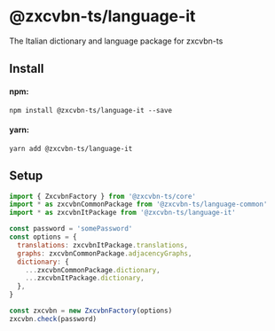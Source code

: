 # @zxcvbn-ts/language-it

The Italian dictionary and language package for zxcvbn-ts

## Install

#### npm:

`npm install @zxcvbn-ts/language-it --save`

#### yarn:

`yarn add @zxcvbn-ts/language-it`

## Setup

```js
import { ZxcvbnFactory } from '@zxcvbn-ts/core'
import * as zxcvbnCommonPackage from '@zxcvbn-ts/language-common'
import * as zxcvbnItPackage from '@zxcvbn-ts/language-it'

const password = 'somePassword'
const options = {
  translations: zxcvbnItPackage.translations,
  graphs: zxcvbnCommonPackage.adjacencyGraphs,
  dictionary: {
    ...zxcvbnCommonPackage.dictionary,
    ...zxcvbnItPackage.dictionary,
  },
}

const zxcvbn = new ZxcvbnFactory(options)
zxcvbn.check(password)
```
